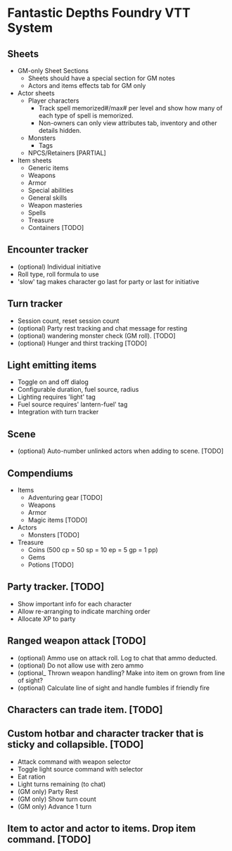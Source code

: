 # Fantastic Depths Foundry VTT System

## Sheets
- GM-only Sheet Sections
	- Sheets should have a special section for GM notes
	- Actors and items effects tab for GM only
- Actor sheets
	- Player characters 
		- Track spell memorized#/max# per level and show how many of each type of spell is memorized.
		- Non-owners can only view attributes tab, inventory and other details hidden.
	- Monsters
		- Tags
	- NPCS/Retainers [PARTIAL]
- Item sheets
	- Generic items
	- Weapons
	- Armor
	- Special abilities
	- General skills
	- Weapon masteries
	- Spells
	- Treasure
	- Containers [TODO]
	
## Encounter tracker
- (optional) Individual initiative 
- Roll type, roll formula to use 
- 'slow' tag makes character go last for party or last for initiative 

## Turn tracker 
- Session count, reset session count
- (optional) Party rest tracking and chat message for resting
- (optional) wandering monster check (GM roll). [TODO]
- (optional) Hunger and thirst tracking  [TODO]
	
## Light emitting items
- Toggle on and off dialog
- Configurable duration, fuel source, radius
- Lighting requires 'light' tag
- Fuel source requires' lantern-fuel' tag
- Integration with turn tracker
	
## Scene
- (optional) Auto-number unlinked actors when adding to scene. [TODO]

## Compendiums
- Items
	- Adventuring gear [TODO]
	- Weapons
	- Armor
	- Magic items [TODO]
- Actors 
	- Monsters [TODO]
- Treasure 
	- Coins (500 cp = 50 sp = 10 ep = 5 gp = 1 pp)
	- Gems
	- Potions [TODO]

## Party tracker. [TODO]
- Show important info for each character
- Allow re-arranging to indicate marching order
- Allocate XP to party

## Ranged weapon attack [TODO]
- (optional) Ammo use on attack roll. Log to chat that ammo deducted.
- (optional) Do not allow use with zero ammo
- (optional_ Thrown weapon handling? Make into item on grown from line of sight?
- (optional) Calculate line of sight and handle fumbles if friendly fire
	
## Characters can trade item. [TODO]

## Custom hotbar and character tracker that is sticky and collapsible. [TODO]
- Attack command with weapon selector
- Toggle light source command with selector
- Eat ration
- Light turns remaining (to chat)
- (GM only) Party Rest
- (GM only) Show turn count
- (GM only) Advance 1 turn

## Item to actor and actor to items. Drop item command. [TODO]